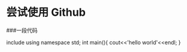 # 尝试使用  Github
###一段代码

include<iostream>
using namespace std;
int main(){
  cout<<'hello world'<<endl;
}

